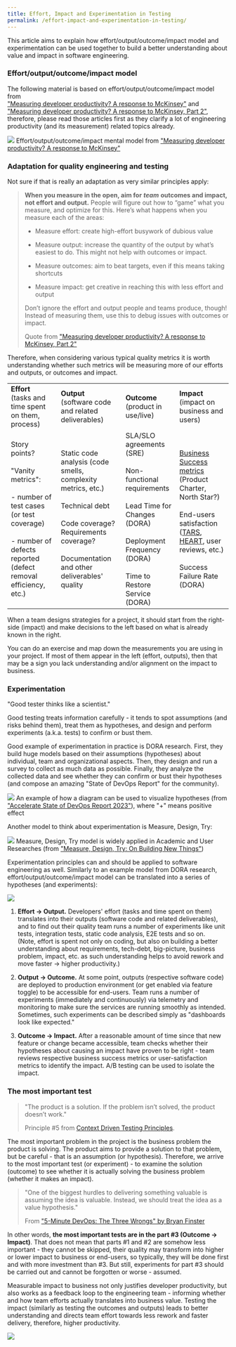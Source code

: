 ```yaml
---
title: Effort, Impact and Experimentation in Testing
permalink: /effort-impact-and-experimentation-in-testing/
---
```


This article aims to explain how effort/output/outcome/impact model and experimentation can be used together to build a better understanding about value and impact in software engineering.

### Effort/output/outcome/impact model

The following material is based on effort/output/outcome/impact model from  
["Measuring developer productivity? A response to McKinsey"](https://newsletter.pragmaticengineer.com/p/measuring-developer-productivity) and  
["Measuring developer productivity? A response to McKinsey, Part 2"](https://newsletter.pragmaticengineer.com/p/measuring-developer-productivity-part-2),  
therefore, please read those articles first as they clarify a lot of engineering productivity (and its measurement) related topics already.

![](https://testwhere.wordpress.com/wp-content/uploads/2023/11/image.png?w=1024)
Effort/output/outcome/impact mental model from ["Measuring developer productivity? A response to McKinsey"](https://newsletter.pragmaticengineer.com/p/measuring-developer-productivity)

### Adaptation for quality engineering and testing

Not sure if that is really an adaptation as very similar principles apply:

> **When you measure in the open, aim for** _**team**_ **outcomes and impact, not effort and output.** People will figure out how to “game” what you measure, and optimize for this. Here’s what happens when you measure each of the areas:
> 
> - Measure effort: create high-effort busywork of dubious value
> 
> - Measure output: increase the quantity of the output by what’s easiest to do. This might not help with outcomes or impact.
> 
> - Measure outcomes: aim to beat targets, even if this means taking shortcuts
> 
> - Measure impact: get creative in reaching this with less effort and output
> 
> Don’t ignore the effort and output people and teams produce, though! Instead of measuring them, use this to debug issues with outcomes or impact.
> 
> Quote from ["Measuring developer productivity? A response to McKinsey, Part 2"](https://newsletter.pragmaticengineer.com/p/measuring-developer-productivity-part-2)

Therefore, when considering various typical quality metrics it is worth understanding whether such metrics will be measuring more of our efforts and outputs, or outcomes and impact.

<table><tbody><tr><td><strong>Effort</strong><br>(tasks and time spent on them, process)</td><td><strong>Output</strong><br>(software code and related deliverables)</td><td><strong>Outcome</strong><br>(product in use/live)</td><td><strong>Impact</strong><br>(impact on business and users)</td></tr><tr><td>Story points?<br><br>"Vanity metrics":<br><br>- number of test cases (or test coverage)<br><br>- number of defects reported (defect removal efficiency, etc.)</td><td>Static code analysis (code smells, complexity metrics, etc.)<br><br>Technical debt<br><br>Code coverage? Requirements coverage?<br><br>Documentation and other deliverables' quality</td><td>SLA/SLO agreements (SRE)<br><br>Non-functional requirements<br><br>Lead Time for Changes (DORA)<br><br>Deployment Frequency (DORA)<br><br>Time to Restore Service (DORA)</td><td><a href="/business-success-metrics/">Business Success metrics</a> (Product Charter, North Star?)<br><br>End-users satisfaction (<a href="https://uxdesign.cc/tars-a-product-metric-game-changer-c523f260306a">TARS</a>, <a href="https://uxdesign.cc/googles-heart-framework-choosing-the-right-metrics-for-your-product-112bd7300d55">HEART</a>, user reviews, etc.)<br><br>Success Failure Rate (DORA)</td></tr></tbody></table>

When a team designs strategies for a project, it should start from the right-side (impact) and make decisions to the left based on what is already known in the right.

You can do an exercise and map down the measurements you are using in your project. If most of them appear in the left (effort, outputs), then that may be a sign you lack understanding and/or alignment on the impact to business.

### Experimentation

"Good tester thinks like a scientist."

Good testing treats information carefully - it tends to spot assumptions (and risks behind them), treat them as hypotheses, and design and perform experiments (a.k.a. tests) to confirm or bust them.

Good example of experimentation in practice is DORA research. First, they build huge models based on their assumptions (hypotheses) about individual, team and organizational aspects. Then, they design and run a survey to collect as much data as possible. Finally, they analyze the collected data and see whether they can confirm or bust their hypotheses (and compose an amazing "State of DevOps Report" for the community).

![](https://testwhere.wordpress.com/wp-content/uploads/2023/11/image-1.png?w=779)
An example of how a diagram can be used to visualize hypotheses (from ["Accelerate State of DevOps Report 2023"](https://services.google.com/fh/files/misc/2023_final_report_sodr.pdf)), where "+" means positive effect

Another model to think about experimentation is Measure, Design, Try:

![](https://testwhere.wordpress.com/wp-content/uploads/2023/11/image-8.png?w=593)
Measure, Design, Try model is widely applied in Academic and User Researches (from ["Measure, Design, Try: On Building New Things"](https://danyelfisher.info/blog/2023/10/5/measure-design-try-on-building-new-things))

Experimentation principles can and should be applied to software engineering as well. Similarly to an example model from DORA research, effort/output/outcome/impact model can be translated into a series of hypotheses (and experiments):

![](https://testwhere.wordpress.com/wp-content/uploads/2023/11/image-2.png?w=856)

1. **Effort -> Output.** Developers' effort (tasks and time spent on them) translates into their outputs (software code and related deliverables), and to find out their quality team runs a number of experiments like unit tests, integration tests, static code analysis, E2E tests and so on.  
    (Note, effort is spent not only on coding, but also on building a better understanding about requirements, tech-debt, big-picture, business problem, impact, etc. as such understanding helps to avoid rework and move faster -> higher productivity.)  
    

3. **Output -> Outcome.** At some point, outputs (respective software code) are deployed to production environment (or get enabled via feature toggle) to be accessible for end-users. Team runs a number of experiments (immediately and continuously) via telemetry and monitoring to make sure the services are running smoothly as intended. Sometimes, such experiments can be described simply as "dashboards look like expected."  
    

5. **Outcome -> Impact.** After a reasonable amount of time since that new feature or change became accessible, team checks whether their hypotheses about causing an impact have proven to be right - team reviews respective business success metrics or user-satisfaction metrics to identify the impact. A/B testing can be used to isolate the impact.

### The most important test

> "The product is a solution. If the problem isn’t solved, the product doesn’t work."
> 
> Principle #5 from [Context Driven Testing Principles](https://context-driven-testing.com/).

The most important problem in the project is the business problem the product is solving. The product aims to provide a solution to that problem, but be careful - that is an assumption (or hypothesis). Therefore, we arrive to the most important test (or experiment) - to examine the solution (outcome) to see whether it is actually solving the business problem (whether it makes an impact).

> "One of the biggest hurdles to delivering something valuable is assuming the idea is valuable. Instead, we should treat the idea as a value hypothesis."
> 
> From ["5-Minute DevOps: The Three Wrongs" by Bryan Finster](https://medium.com/defense-unicorns/5-minute-devops-the-three-wrongs-6c660f1287e7)

In other words, **the most important tests are in the part #3 (Outcome -> Impact)**. That does not mean that parts #1 and #2 are somehow less important - they cannot be skipped, their quality may transform into higher or lower impact to business or end-users, so typically, they will be done first and with more investment than #3. But still, experiments for part #3 should be carried out and cannot be forgotten or worse - assumed.

Measurable impact to business not only justifies developer productivity, but also works as a feedback loop to the engineering team - informing whether and how team efforts actually translates into business value. Testing the impact (similarly as testing the outcomes and outputs) leads to better understanding and directs team effort towards less rework and faster delivery, therefore, higher productivity.

![](https://testwhere.wordpress.com/wp-content/uploads/2023/11/image-5.png?w=856)